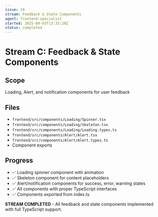 ```yaml
---
issue: 24
stream: Feedback & State Components
agent: frontend-specialist
started: 2025-09-03T13:33:29Z
status: completed
---
```


# Stream C: Feedback & State Components

## Scope
Loading, Alert, and notification components for user feedback

## Files
- `frontend/src/components/Loading/Spinner.tsx`
- `frontend/src/components/Loading/Skeleton.tsx`
- `frontend/src/components/Loading/Loading.types.ts`
- `frontend/src/components/Alert/Alert.tsx`
- `frontend/src/components/Alert/Alert.types.ts`
- Component exports

## Progress
- ✅ Loading spinner component with animation
- ✅ Skeleton component for content placeholders
- ✅ Alert/notification components for success, error, warning states
- ✅ All components with proper TypeScript interfaces
- ✅ Components exported from index.ts

**STREAM COMPLETED** - All feedback and state components implemented with full TypeScript support.
